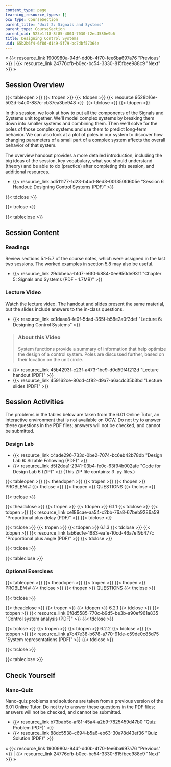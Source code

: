 ```yaml
---
content_type: page
learning_resource_types: []
ocw_type: CourseSection
parent_title: 'Unit 2: Signals and Systems'
parent_type: CourseSection
parent_uid: 523e1f18-8f85-4804-7030-f2ec4580e9b6
title: Designing Control Systems
uid: 65b2b6f4-6f8d-d149-5f79-bc7dbf57364e
---
```


« {{< resource_link 1900980a-94df-dd0b-4f70-fee6ba697a76 "Previous" >}} | {{< resource_link 24776cfb-b0ec-bc54-3330-815fbee988c9 "Next" >}} »

Session Overview
----------------

{{< tableopen >}}
{{< tropen >}}
{{< tdopen >}}
{{< resource 9528b16e-502d-54c0-887c-cb37ea3be948 >}} 
{{< tdclose >}}
{{< tdopen >}}


In this session, we look at how to put all the components of the Signals and Systems unit together. We'll model complex systems by breaking them down into smaller systems and combining them. Then we'll solve for the poles of those complex systems and use them to predict long-term behavior. We can also look at a plot of poles in our system to discover how changing parameters of a small part of a complex system affects the overall behavior of that system.

The overview handout provides a more detailed introduction, including the big ideas of the session, key vocabulary, what you should understand (theory) and be able to do (practice) after completing this session, and additional resources.

*   {{< resource_link ad511177-1d23-b4bd-8ed3-001350fd605e "Session 6 Handout: Designing Control Systems (PDF)" >}}


{{< tdclose >}}

{{< trclose >}}

{{< tableclose >}}

Session Content
---------------

### Readings

Review sections 5.1-5.7 of the course notes, which were assigned in the last two sessions. The worked examples in section 5.8 may also be useful.

*   {{< resource_link 29dbbeba-bfd7-e6f0-b884-0ee950de931f "Chapter 5: Signals and Systems (PDF - 1.7MB)" >}}

### Lecture Video

Watch the lecture video. The handout and slides present the same material, but the slides include answers to the in-class questions.

*   {{< resource_link ec1daae8-fe0f-5dad-365f-b58e2a0f3def "Lecture 6: Designing Control Systems" >}}

> ### About this Video
> 
> System functions provide a summary of information that help optimize the design of a control system. Poles are discussed further, based on their location on the unit circle.

*   {{< resource_link 45b4293f-c23f-a473-1be9-d0d59f4f212d "Lecture handout (PDF)" >}}
*   {{< resource_link 459162ce-80cd-4f82-d9a7-a6acdc35b3bd "Lecture slides (PDF)" >}}

Session Activities
------------------

The problems in the tables below are taken from the 6.01 Online Tutor, an interactive environment that is not available on OCW. Do not try to answer these questions in the PDF files; answers will not be checked, and cannot be submitted.

### Design Lab

*   {{< resource_link c4ade296-733d-0be2-7074-bc6eb42b78db "Design Lab 6: Sizable Following (PDF)" >}}
*   {{< resource_link d5f2dea1-2941-03b4-fe0c-63f94b002afe "Code for Design Lab 6 (ZIP)" >}} (This ZIP file contains: 3 .py files.)

{{< tableopen >}}
{{< theadopen >}}
{{< tropen >}}
{{< thopen >}}
PROBLEM #
{{< thclose >}}
{{< thopen >}}
QUESTIONS
{{< thclose >}}

{{< trclose >}}

{{< theadclose >}}
{{< tropen >}}
{{< tdopen >}}
6.1.1
{{< tdclose >}}
{{< tdopen >}}
{{< resource_link ce186cae-aa54-c2bb-76a8-67beb9286a59 "Proportional plus delay (PDF)" >}}
{{< tdclose >}}

{{< trclose >}}
{{< tropen >}}
{{< tdopen >}}
6.1.3
{{< tdclose >}}
{{< tdopen >}}
{{< resource_link fab6ec1e-1683-eafe-10cd-46a7ef9b477c "Proportional plus angle (PDF)" >}}
{{< tdclose >}}

{{< trclose >}}

{{< tableclose >}}

### Optional Exercises

{{< tableopen >}}
{{< theadopen >}}
{{< tropen >}}
{{< thopen >}}
PROBLEM #
{{< thclose >}}
{{< thopen >}}
QUESTIONS
{{< thclose >}}

{{< trclose >}}

{{< theadclose >}}
{{< tropen >}}
{{< tdopen >}}
6.2.1
{{< tdclose >}}
{{< tdopen >}}
{{< resource_link 0f8d5585-770c-b9d5-be3b-a90ef961a835 "Control system analysis (PDF)" >}}
{{< tdclose >}}

{{< trclose >}}
{{< tropen >}}
{{< tdopen >}}
6.2.2
{{< tdclose >}}
{{< tdopen >}}
{{< resource_link a7c47e38-b678-a770-91de-c59de0c85d75 "System representations (PDF)" >}}
{{< tdclose >}}

{{< trclose >}}

{{< tableclose >}}

Check Yourself
--------------

### Nano-Quiz

Nano-quiz problems and solutions are taken from a previous version of the 6.01 Online Tutor. Do not try to answer these questions in the PDF files; answers will not be checked, and cannot be submitted.

*   {{< resource_link b73bab5e-af81-45a4-a2b9-7825459d47b0 "Quiz Problem (PDF)" >}}
*   {{< resource_link 88dc5538-c694-b5a6-eb63-30a78d43ef36 "Quiz Solution (PDF)" >}}

« {{< resource_link 1900980a-94df-dd0b-4f70-fee6ba697a76 "Previous" >}} | {{< resource_link 24776cfb-b0ec-bc54-3330-815fbee988c9 "Next" >}} »